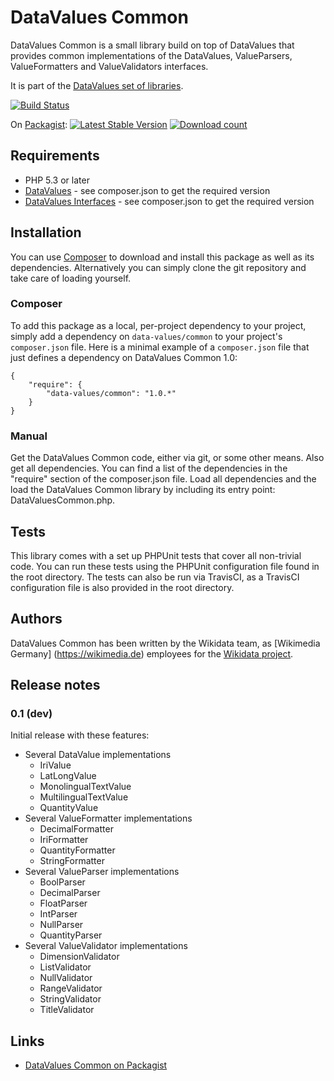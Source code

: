# DataValues Common

DataValues Common is a small library build on top of DataValues that provides common
implementations of the DataValues, ValueParsers, ValueFormatters and ValueValidators interfaces.

It is part of the [DataValues set of libraries](https://github.com/DataValues).

[![Build Status](https://secure.travis-ci.org/DataValues/Common.png?branch=master)](http://travis-ci.org/DataValues/Common)

On [Packagist](https://packagist.org/packages/data-values/common):
[![Latest Stable Version](https://poser.pugx.org/data-values/common/version.png)](https://packagist.org/packages/data-values/common)
[![Download count](https://poser.pugx.org/data-values/common/d/total.png)](https://packagist.org/packages/data-values/common)

## Requirements

* PHP 5.3 or later
* [DataValues](https://github.com/DataValues/DataValues) -
see composer.json to get the required version
* [DataValues Interfaces](https://github.com/DataValues/Interfaces) -
see composer.json to get the required version

## Installation

You can use [Composer](http://getcomposer.org/) to download and install
this package as well as its dependencies. Alternatively you can simply clone
the git repository and take care of loading yourself.

### Composer

To add this package as a local, per-project dependency to your project, simply add a
dependency on `data-values/common` to your project's `composer.json` file.
Here is a minimal example of a `composer.json` file that just defines a dependency on
DataValues Common 1.0:

    {
        "require": {
            "data-values/common": "1.0.*"
        }
    }

### Manual

Get the DataValues Common code, either via git, or some other means. Also get all dependencies.
You can find a list of the dependencies in the "require" section of the composer.json file.
Load all dependencies and the load the DataValues Common library by including its entry point:
DataValuesCommon.php.

## Tests

This library comes with a set up PHPUnit tests that cover all non-trivial code. You can run these
tests using the PHPUnit configuration file found in the root directory. The tests can also be run
via TravisCI, as a TravisCI configuration file is also provided in the root directory.

## Authors

DataValues Common has been written by the Wikidata team, as [Wikimedia Germany]
(https://wikimedia.de) employees for the [Wikidata project](https://wikidata.org/).

## Release notes

### 0.1 (dev)

Initial release with these features:

* Several DataValue implementations
	* IriValue
	* LatLongValue
	* MonolingualTextValue
	* MultilingualTextValue
	* QuantityValue
* Several ValueFormatter implementations
	* DecimalFormatter
	* IriFormatter
	* QuantityFormatter
	* StringFormatter
* Several ValueParser implementations
	* BoolParser
	* DecimalParser
	* FloatParser
	* IntParser
	* NullParser
	* QuantityParser
* Several ValueValidator implementations
	* DimensionValidator
	* ListValidator
	* NullValidator
	* RangeValidator
	* StringValidator
	* TitleValidator

## Links

* [DataValues Common on Packagist](https://packagist.org/packages/data-values/common)
